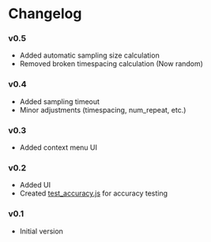 # Changelog

### v0.5

- Added automatic sampling size calculation
- Removed broken timespacing calculation (Now random)

### v0.4

- Added sampling timeout
- Minor adjustments (timespacing, num_repeat, etc.)

### v0.3

- Added context menu UI

### v0.2

- Added UI
- Created [test_accuracy.js](./js/test_accuracy.js) for accuracy testing

### v0.1

- Initial version
